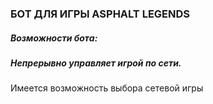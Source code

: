 ### **БОТ ДЛЯ ИГРЫ ASPHALT LEGENDS**
##### Возможности бота:
##### Непрерывно управляет игрой по сети. 
Имеется возможность выбора сетевой игры

